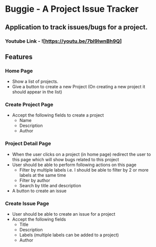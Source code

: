 # Buggie - A Project Issue Tracker

## Application to track issues/bugs for a project.

### Youtube Link - ![https://youtu.be/7bl9IwnBh9Q]

## Features

### Home Page

- Show a list of projects.
- Give a button to create a new Project (On creating a new project it should
  appear in the list)

### Create Project Page

- Accept the following fields to create a project
  - Name
  - Description
  - Author

### Project Detail Page

- When the user clicks on a project (in home page) redirect the user to this
  page which will show bugs related to this project
- User should be able to perform following actions on this page
  - Filter by multiple labels i.e. I should be able to filter by 2 or more
    labels at the same time
  - Filter by author
  - Search by title and description
- A button to create an issue

### Create Issue Page

- User should be able to create an issue for a project
- Accept the following fields
  - Title
  - Description
  - Labels (multiple labels can be added to a project)
  - Author
